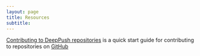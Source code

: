```yaml
---
layout: page
title: Resources
subtitle: 
---
```


[Contributing to DeepPush repositories](git-tutorial.md) is a quick start guide for contributing to repositories on [GitHub](https://github.com/deep-push360/toxicology)